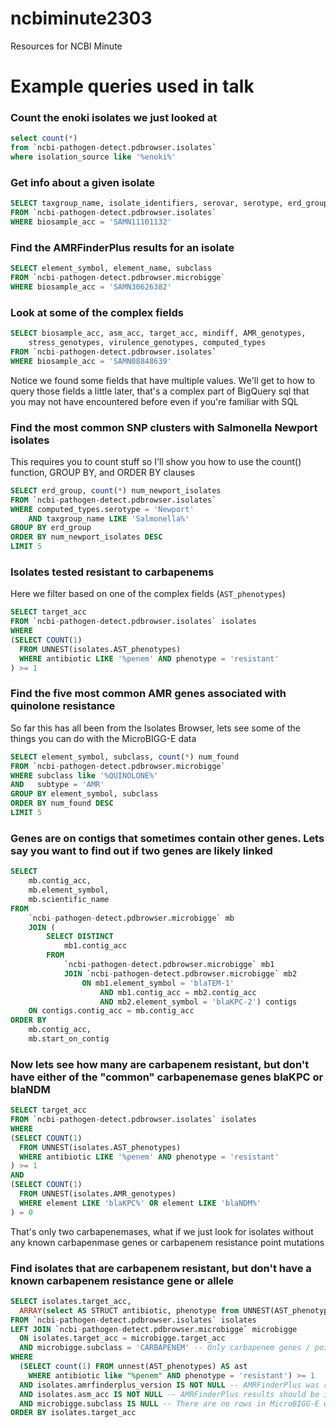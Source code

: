# ncbiminute2303
Resources for NCBI Minute

# Example queries used in talk

### Count the enoki isolates we just looked at
```sql
select count(*)
from `ncbi-pathogen-detect.pdbrowser.isolates`
where isolation_source like '%enoki%'
```

### Get info about a given isolate
```sql
SELECT taxgroup_name, isolate_identifiers, serovar, serotype, erd_group, computed_types
FROM `ncbi-pathogen-detect.pdbrowser.isolates`
WHERE biosample_acc = 'SAMN11101132'
```

### Find the AMRFinderPlus results for an isolate
```sql
SELECT element_symbol, element_name, subclass
FROM `ncbi-pathogen-detect.pdbrowser.microbigge`
WHERE biosample_acc = 'SAMN30626382'
```

### Look at some of the complex fields
```sql
SELECT biosample_acc, asm_acc, target_acc, mindiff, AMR_genotypes,
    stress_genotypes, virulence_genotypes, computed_types
FROM `ncbi-pathogen-detect.pdbrowser.isolates`
WHERE biosample_acc = 'SAMN08848639'
```
Notice we found some fields that have multiple values. We'll get to how to query those fields a little later, that's a complex part of BigQuery sql that you may not have encountered before even if you're familiar with SQL

### Find the most common SNP clusters with Salmonella Newport isolates
This requires you to count stuff so I'll show you how to use the count() function, GROUP BY, and ORDER BY clauses
```sql
SELECT erd_group, count(*) num_newport_isolates
FROM `ncbi-pathogen-detect.pdbrowser.isolates`
WHERE computed_types.serotype = 'Newport'
    AND taxgroup_name LIKE 'Salmonella%'
GROUP BY erd_group
ORDER BY num_newport_isolates DESC
LIMIT 5
```

### Isolates tested resistant to carbapenems
Here we filter based on one of the complex fields (`AST_phenotypes`)
```sql
SELECT target_acc
FROM `ncbi-pathogen-detect.pdbrowser.isolates` isolates
WHERE
(SELECT COUNT(1)
  FROM UNNEST(isolates.AST_phenotypes)
  WHERE antibiotic LIKE '%penem' AND phenotype = 'resistant'
) >= 1
```

### Find the five most common AMR genes associated with quinolone resistance
So far this has all been from the Isolates Browser, lets see some of the things you can do with the MicroBIGG-E data
```sql
SELECT element_symbol, subclass, count(*) num_found
FROM `ncbi-pathogen-detect.pdbrowser.microbigge`
WHERE subclass like '%QUINOLONE%'
AND   subtype = 'AMR'
GROUP BY element_symbol, subclass
ORDER BY num_found DESC
LIMIT 5
```

### Genes are on contigs that sometimes contain other genes. Lets say you want to find out if two genes are likely linked
```sql
SELECT
    mb.contig_acc,
    mb.element_symbol,
    mb.scientific_name
FROM
    `ncbi-pathogen-detect.pdbrowser.microbigge` mb
    JOIN (
        SELECT DISTINCT
            mb1.contig_acc
        FROM
            `ncbi-pathogen-detect.pdbrowser.microbigge` mb1
            JOIN `ncbi-pathogen-detect.pdbrowser.microbigge` mb2
                ON mb1.element_symbol = 'blaTEM-1'
                    AND mb1.contig_acc = mb2.contig_acc
                    AND mb2.element_symbol = 'blaKPC-2') contigs
    ON contigs.contig_acc = mb.contig_acc
ORDER BY
    mb.contig_acc,
    mb.start_on_contig
```


### Now lets see how many are carbapenem resistant, but don't have either of the "common" carbapenemase genes blaKPC or blaNDM
```sql
SELECT target_acc
FROM `ncbi-pathogen-detect.pdbrowser.isolates` isolates
WHERE
(SELECT COUNT(1)
  FROM UNNEST(isolates.AST_phenotypes)
  WHERE antibiotic LIKE '%penem' AND phenotype = 'resistant'
) >= 1
AND
(SELECT COUNT(1)
  FROM UNNEST(isolates.AMR_genotypes)
  WHERE element LIKE 'blaKPC%' OR element LIKE 'blaNDM%'
) = 0
```


That's only two carbapenemases, what if we just look for isolates without any known carbapenmase genes or carbapenem resistance point mutations
### Find isolates that are carbapenem resistant, but don't have a known carbapenem resistance gene or allele
```sql
SELECT isolates.target_acc,
  ARRAY(select AS STRUCT antibiotic, phenotype from UNNEST(AST_phenotypes) WHERE  antibiotic LIKE "%penem") AST
FROM `ncbi-pathogen-detect.pdbrowser.isolates` isolates
LEFT JOIN `ncbi-pathogen-detect.pdbrowser.microbigge` microbigge
  ON isolates.target_acc = microbigge.target_acc
  AND microbigge.subclass = 'CARBAPENEM' -- Only carbapenem genes / point mutations
WHERE
  (SELECT count(1) FROM unnest(AST_phenotypes) AS ast
    WHERE antibiotic like "%penem" AND phenotype = 'resistant') >= 1
  AND isolates.amrfinderplus_version IS NOT NULL -- AMRFinderPlus was run on this target
  AND isolates.asm_acc IS NOT NULL -- AMRFinderPlus results should be in MicroBIGG-E because assembly is public
  AND microbigge.subclass IS NULL -- There are no rows in MicroBIGG-E with subclass = CARBAPENEM
ORDER BY isolates.target_acc
```

